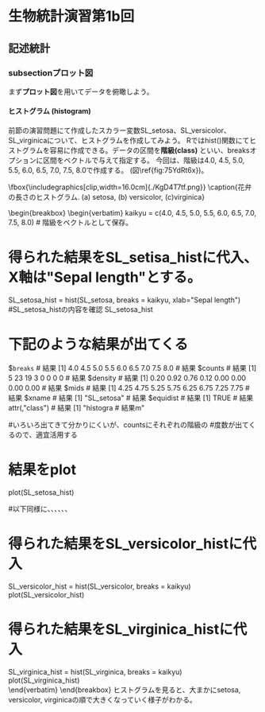 # 生物統計演習第1b回
## 記述統計
### subsectionプロット図
まず**プロット図**を用いてデータを俯瞰しよう。
#### ヒストグラム (histogram)
前節の演習問題にて作成したスカラー変数SL_setosa、SL_versicolor、SL_virginicaについて、ヒストグラムを作成してみよう。
Rではhist()関数にてヒストグラムを容易に作成できる。データの区間を**階級(class)** といい、breaksオプションに区間をベクトルで与えて指定する。
今回は、階級は4.0, 4.5, 5.0, 5.5, 6.0, 6.5, 7.0, 7.5, 8.0で作成する。
(図\ref{fig:75YdRt6x})。

\fbox{\includegraphics[clip,width=16.0cm]{./KgD4T7tf.png}}
 \caption{花弁の長さのヒストグラム. (a) setosa, (b) versicolor, (c)virginica}


\begin{breakbox}
\begin{verbatim}
 kaikyu = c(4.0, 4.5, 5.0, 5.5, 6.0, 6.5, 7.0, 7.5, 8.0)  # 階級をベクトルとして保存。
# 得られた結果をSL_setisa_histに代入、X軸は"Sepal length"とする。
SL_setosa_hist = hist(SL_setosa, breaks = kaikyu, xlab="Sepal length") 
#SL_setosa_histの内容を確認
SL_setosa_hist
# 下記のような結果が出てくる 
$`breaks`    # 結果
[1] 4.0 4.5 5.0 5.5 6.0 6.5 7.0 7.5 8.0  # 結果
$counts  # 結果
[1]  5 23 19  3  0  0  0  0  # 結果
$density  # 結果
[1] 0.20 0.92 0.76 0.12 0.00 0.00 0.00 0.00  # 結果
$mids  # 結果
[1] 4.25 4.75 5.25 5.75 6.25 6.75 7.25 7.75  # 結果
$xname  # 結果
[1] "SL_setosa"  # 結果
$equidist  # 結果
[1] TRUE  # 結果
attr(,"class")  # 結果
[1] "histogra  # 結果m"

#いろいろ出てきて分かりにくいが、countsにそれぞれの階級の
#度数が出てくるので、適宜活用する
# 結果をplot
plot(SL_setosa_hist)

#以下同様に、、、、、、
 # 得られた結果をSL_versicolor_histに代入
SL_versicolor_hist = hist(SL_versicolor, breaks = kaikyu) 
plot(SL_versicolor_hist)
# 得られた結果をSL_virginica_histに代入
SL_virginica_hist = hist(SL_virginica, breaks = kaikyu)  
plot(SL_virginica_hist)  
\end{verbatim}
\end{breakbox}
ヒストグラムを見ると、大まかにsetosa, versicolor, virginicaの順で大きくなっていく様子がわかる。
